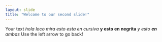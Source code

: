 ```yaml
---
layout: slide
title: "Welcome to our second slide!"
---
```

Your text *hola loco mira esto esta en cursiva* **y esto en negrita** *y esto **en** ambas*
Use the left arrow to go back!

